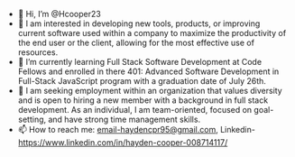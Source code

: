 - 👋 Hi, I’m @Hcooper23
- 👀 I am interested in developing new tools, products, or improving current software used within a company to maximize the productivity of the end user or the client, allowing for the most effective use of resources.
- 🌱 I’m currently learning Full Stack Software Development at Code Fellows and enrolled in there 401: Advanced Software Development in Full-Stack JavaScript program with a graduation date of July 26th. 
- 💞️ I am seeking employment within an organization that values diversity and is open to hiring a new member with a background in full stack development. As an individual, I am team-oriented, focused on goal-setting, and have strong time management skills. 
- 📫 How to reach me: email-haydencpr95@gmail.com, Linkedin- https://www.linkedin.com/in/hayden-cooper-008714117/ 

<!---
Hcooper23/Hcooper23 is a ✨ special ✨ repository because its `README.md` (this file) appears on your GitHub profile.
You can click the Preview link to take a look at your changes.
--->
